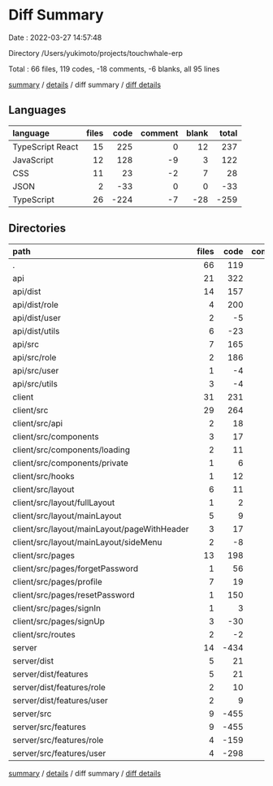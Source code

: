 # Diff Summary

Date : 2022-03-27 14:57:48

Directory /Users/yukimoto/projects/touchwhale-erp

Total : 66 files,  119 codes, -18 comments, -6 blanks, all 95 lines

[summary](results.md) / [details](details.md) / diff summary / [diff details](diff-details.md)

## Languages
| language | files | code | comment | blank | total |
| :--- | ---: | ---: | ---: | ---: | ---: |
| TypeScript React | 15 | 225 | 0 | 12 | 237 |
| JavaScript | 12 | 128 | -9 | 3 | 122 |
| CSS | 11 | 23 | -2 | 7 | 28 |
| JSON | 2 | -33 | 0 | 0 | -33 |
| TypeScript | 26 | -224 | -7 | -28 | -259 |

## Directories
| path | files | code | comment | blank | total |
| :--- | ---: | ---: | ---: | ---: | ---: |
| . | 66 | 119 | -18 | -6 | 95 |
| api | 21 | 322 | 16 | 22 | 360 |
| api/dist | 14 | 157 | 8 | 6 | 171 |
| api/dist/role | 4 | 200 | 0 | 4 | 204 |
| api/dist/user | 2 | -5 | 0 | 0 | -5 |
| api/dist/utils | 6 | -23 | 1 | 2 | -20 |
| api/src | 7 | 165 | 8 | 16 | 189 |
| api/src/role | 2 | 186 | 0 | 11 | 197 |
| api/src/user | 1 | -4 | 0 | 0 | -4 |
| api/src/utils | 3 | -4 | 1 | 4 | 1 |
| client | 31 | 231 | -2 | 25 | 254 |
| client/src | 29 | 264 | -2 | 25 | 287 |
| client/src/api | 2 | 18 | 0 | 6 | 24 |
| client/src/components | 3 | 17 | 0 | 4 | 21 |
| client/src/components/loading | 2 | 11 | 0 | 4 | 15 |
| client/src/components/private | 1 | 6 | 0 | 0 | 6 |
| client/src/hooks | 1 | 12 | 0 | 4 | 16 |
| client/src/layout | 6 | 11 | -2 | 1 | 10 |
| client/src/layout/fullLayout | 1 | 2 | 0 | 0 | 2 |
| client/src/layout/mainLayout | 5 | 9 | -2 | 1 | 8 |
| client/src/layout/mainLayout/pageWithHeader | 3 | 17 | 0 | 2 | 19 |
| client/src/layout/mainLayout/sideMenu | 2 | -8 | -2 | -1 | -11 |
| client/src/pages | 13 | 198 | 0 | 7 | 205 |
| client/src/pages/forgetPassword | 1 | 56 | 0 | -2 | 54 |
| client/src/pages/profile | 7 | 19 | 0 | 1 | 20 |
| client/src/pages/resetPassword | 1 | 150 | 4 | 6 | 160 |
| client/src/pages/signIn | 1 | 3 | 1 | 0 | 4 |
| client/src/pages/signUp | 3 | -30 | -5 | 2 | -33 |
| client/src/routes | 2 | -2 | 0 | -1 | -3 |
| server | 14 | -434 | -32 | -53 | -519 |
| server/dist | 5 | 21 | -16 | 0 | 5 |
| server/dist/features | 5 | 21 | -16 | 0 | 5 |
| server/dist/features/role | 2 | 10 | 0 | 0 | 10 |
| server/dist/features/user | 2 | 9 | -16 | 0 | -7 |
| server/src | 9 | -455 | -16 | -53 | -524 |
| server/src/features | 9 | -455 | -16 | -53 | -524 |
| server/src/features/role | 4 | -159 | 0 | -13 | -172 |
| server/src/features/user | 4 | -298 | -16 | -40 | -354 |

[summary](results.md) / [details](details.md) / diff summary / [diff details](diff-details.md)
